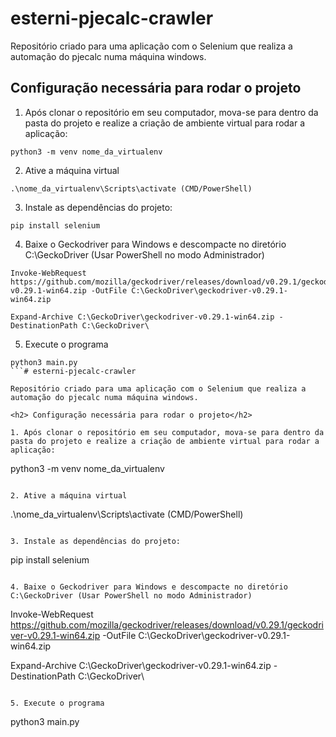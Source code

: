 # esterni-pjecalc-crawler

Repositório criado para uma aplicação com o Selenium que realiza a automação do pjecalc numa máquina windows. 

<h2> Configuração necessária para rodar o projeto</h2>

1. Após clonar o repositório em seu computador, mova-se para dentro da pasta do projeto e realize a criação de ambiente virtual para rodar a aplicação:
```
python3 -m venv nome_da_virtualenv
```

2. Ative a máquina virtual
```
.\nome_da_virtualenv\Scripts\activate (CMD/PowerShell) 
```

3. Instale as dependências do projeto:

```
pip install selenium
```

4. Baixe o Geckodriver para Windows e descompacte no diretório C:\GeckoDriver (Usar PowerShell no modo Administrador)

```
Invoke-WebRequest https://github.com/mozilla/geckodriver/releases/download/v0.29.1/geckodriver-v0.29.1-win64.zip -OutFile C:\GeckoDriver\geckodriver-v0.29.1-win64.zip

Expand-Archive C:\GeckoDriver\geckodriver-v0.29.1-win64.zip -DestinationPath C:\GeckoDriver\
```

5. Execute o programa
```
python3 main.py
```# esterni-pjecalc-crawler

Repositório criado para uma aplicação com o Selenium que realiza a automação do pjecalc numa máquina windows. 

<h2> Configuração necessária para rodar o projeto</h2>

1. Após clonar o repositório em seu computador, mova-se para dentro da pasta do projeto e realize a criação de ambiente virtual para rodar a aplicação:
```
python3 -m venv nome_da_virtualenv
```

2. Ative a máquina virtual
```
.\nome_da_virtualenv\Scripts\activate (CMD/PowerShell) 
```

3. Instale as dependências do projeto:

```
pip install selenium
```

4. Baixe o Geckodriver para Windows e descompacte no diretório C:\GeckoDriver (Usar PowerShell no modo Administrador)

```
Invoke-WebRequest https://github.com/mozilla/geckodriver/releases/download/v0.29.1/geckodriver-v0.29.1-win64.zip -OutFile C:\GeckoDriver\geckodriver-v0.29.1-win64.zip

Expand-Archive C:\GeckoDriver\geckodriver-v0.29.1-win64.zip -DestinationPath C:\GeckoDriver\
```

5. Execute o programa
```
python3 main.py
```
